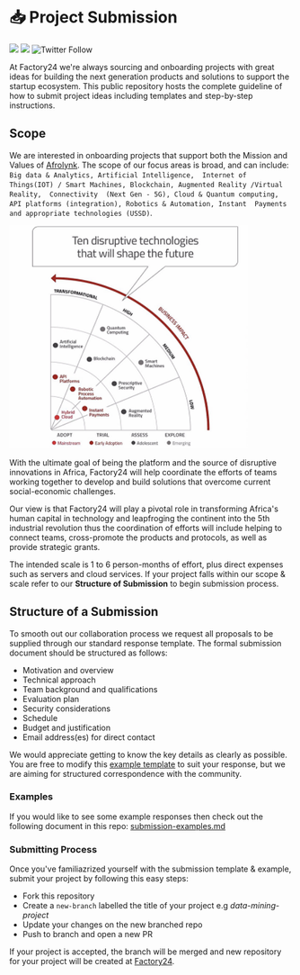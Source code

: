 # 📥 Project Submission

[![](https://img.shields.io/badge/made%20by-Afrolynk-maroon.svg?style=flat-square)](https://afrolynk.com/)
[![](https://img.shields.io/badge/project-Factory24-maroon.svg?style=flat-square)](http://factory24.org/)
![Twitter Follow](https://img.shields.io/twitter/follow/afrolynk?label=Follow&style=social)


At Factory24 we're always sourcing and onboarding projects with great ideas for building the 
next generation products and solutions to support the startup ecosystem. This public repository 
hosts the complete guideline of how to submit project ideas including templates and step-by-step 
instructions. 

## Scope

We are interested in onboarding projects that support both the Mission and Values of [Afrolynk](https://afrolynk.com/afrolyn2019/#section-brief). The scope of our focus areas is broad, and can include: `Big data & Analytics, Artificial Intelligence, 
Internet of Things(IOT) / Smart Machines, Blockchain, Augmented Reality /Virtual Reality,  Connectivity 
(Next Gen - 5G), Cloud & Quantum computing, API platforms (integration), Robotics & Automation, Instant 
Payments and appropriate technologies (USSD)`.

![Key Focus](img/key-focus.png "Key Focus")

With the ultimate goal of being the platform and the source of disruptive innovations in Africa, Factory24 
will help coordinate the efforts of teams working together to develop and build solutions that overcome 
current social-economic challenges. 

Our view is that Factory24 will play a pivotal role in transforming Africa's human capital in technology and 
leapfroging the continent into the 5th industrial revolution thus the coordination of efforts will include 
helping to connect teams, cross-promote the products and protocols, as well as provide strategic grants.

The intended scale is 1 to 6 person-months of effort, plus direct expenses such as servers and cloud services. 
If your project falls within our scope & scale refer to our **Structure of Submission** to begin submission process.

## Structure of a Submission

To smooth out our collaboration process we request all proposals to be supplied through 
our standard response template. The formal submission document should be structured as follows:

 * Motivation and overview
 * Technical approach
 * Team background and qualifications
 * Evaluation plan
 * Security considerations
 * Schedule
 * Budget and justification
 * Email address(es) for direct contact

We would appreciate getting to know the key details as clearly as possible. You are free to modify 
this [example template](https://github.com/factory24/project-submission/blob/master/submissions/example-template.md) 
to suit your response, but we are aiming for structured correspondence with the community.

### Examples

If you would like to see some example responses then check out the following document in this repo: 
[submission-examples.md](https://github.com/factory24/project-submission/blob/master/submissions/submission_template.md)

### Submitting Process

Once you've familiazrized yourself with the submission template & example, submit your project by following
this easy steps:

* Fork this repository
* Create a `new-branch` labelled the title of your project e.g *data-mining-project*
* Update your changes on the new branched repo
* Push to branch and open a new PR

If your project is accepted, the branch will be merged and new repository for your project will be created 
at [Factory24](https://github.com/factory24).



